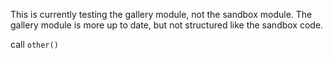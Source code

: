 This is currently testing the gallery module, not the sandbox module. The gallery module is more up to date, but not structured like the sandbox code.

call `other()`
